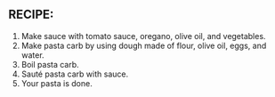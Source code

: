 ## RECIPE:
1. Make sauce with tomato sauce, oregano, olive oil, and vegetables.
2. Make pasta carb by using dough made of flour, olive oil, eggs, and water.
3. Boil pasta carb.
4. Sauté pasta carb with sauce.
5. Your pasta is done.
